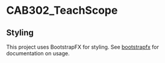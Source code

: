 # CAB302_TeachScope

## Styling
This project uses BootstrapFX for styling.
See [bootstrapfx](https://github.com/kordamp/bootstrapfx) for documentation on usage.